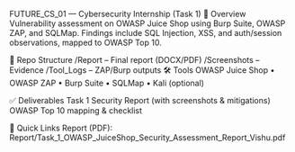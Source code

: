 FUTURE_CS_01 — Cybersecurity Internship (Task 1)
📌 Overview
Vulnerability assessment on OWASP Juice Shop using Burp Suite, OWASP ZAP, and SQLMap.
Findings include SQL Injection, XSS, and auth/session observations, mapped to OWASP Top 10.

📂 Repo Structure
/Report – Final report (DOCX/PDF)
/Screenshots – Evidence
/Tool_Logs – ZAP/Burp outputs
🛠 Tools
OWASP Juice Shop • OWASP ZAP • Burp Suite • SQLMap • Kali (optional)

✅ Deliverables
Task 1 Security Report (with screenshots & mitigations)
OWASP Top 10 mapping & checklist

🔗 Quick Links
Report (PDF): Report/Task_1_OWASP_JuiceShop_Security_Assessment_Report_Vishu.pdf
